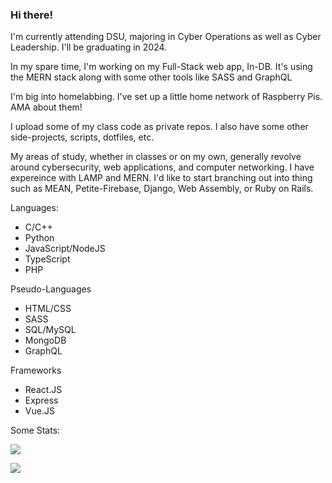 ### Hi there!

I'm currently attending DSU, majoring in Cyber Operations as well as Cyber Leadership. I'll be graduating in 2024. <br>

In my spare time, I'm working on my Full-Stack web app, In-DB. It's using the MERN stack along with some other tools like SASS and GraphQL <br>

I'm big into homelabbing. I've set up a little home network of Raspberry Pis. AMA about them! <br>

I upload some of my class code as private repos. I also have some other side-projects, scripts, dotfiles, etc. <br>

My areas of study, whether in classes or on my own, generally revolve around cybersecurity, web applications, and computer networking. I have expereince with LAMP and MERN. I'd like to start branching out into thing such as MEAN, Petite-Firebase, Django, Web Assembly, or Ruby on Rails. 

Languages:
- C/C++
- Python
- JavaScript/NodeJS
- TypeScript
- PHP

Pseudo-Languages
- HTML/CSS
- SASS
- SQL/MySQL
- MongoDB
- GraphQL

Frameworks
- React.JS
- Express
- Vue.JS

Some Stats:

![](https://github.com/DanEager19/github-stats/blob/master/generated/overview.svg)

![](https://github.com/DanEager19/github-stats/blob/master/generated/languages.svg)
